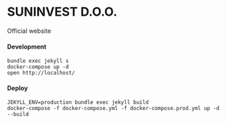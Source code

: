 # SUNINVEST D.O.O.
Official website

#### Development
```
bundle exec jekyll s
docker-compose up -d
open http://localhost/
```

#### Deploy
```
JEKYLL_ENV=production bundle exec jekyll build
docker-compose -f docker-compose.yml -f docker-compose.prod.yml up -d --build
```
